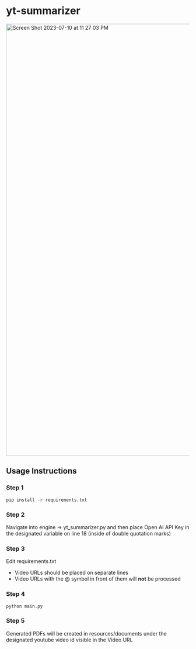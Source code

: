 # yt-summarizer
<img width="1182" alt="Screen Shot 2023-07-10 at 11 27 03 PM" src="https://github.com/AgarwalAarush/yt-summarizer/blob/main/assets/Screenshot%202023-07-14%20at%205.02.28%20PM.png">

## Usage Instructions
### Step 1
```pip install -r requirements.txt```
### Step 2
Navigate into engine -> yt_summarizer.py and then place Open AI API Key in the designated variable on line 18 (inside of double quotation marks)
### Step 3
Edit requirements.txt
- Video URLs should be placed on separate lines
- Video URLs with the @ symbol in front of them will **not** be processed
### Step 4
```python main.py```
### Step 5
Generated PDFs will be created in resources/documents under the designated youtube video id visible in the Video URL